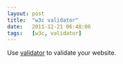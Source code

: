 ```yaml
---
layout: post
title:  "w3c validator"
date:   2011-12-21 06:48:06
tags:   [w3c, validator]
---
```




Use [validator](http://validator.w3.org/) to validate your website.
